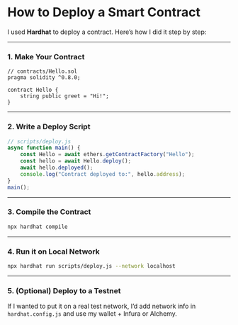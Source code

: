 # How to Deploy a Smart Contract

I used **Hardhat** to deploy a contract. Here’s how I did it step by step:

---

### 1. Make Your Contract

```solidity
// contracts/Hello.sol
pragma solidity ^0.8.0;

contract Hello {
    string public greet = "Hi!";
}
```

---

### 2. Write a Deploy Script

```js
// scripts/deploy.js
async function main() {
    const Hello = await ethers.getContractFactory("Hello");
    const hello = await Hello.deploy();
    await hello.deployed();
    console.log("Contract deployed to:", hello.address);
}
main();
```

---

### 3. Compile the Contract

```bash
npx hardhat compile
```

---

### 4. Run it on Local Network

```bash
npx hardhat run scripts/deploy.js --network localhost
```

---

### 5. (Optional) Deploy to a Testnet

If I wanted to put it on a real test network, I’d add network info in `hardhat.config.js` and use my wallet + Infura or Alchemy.
